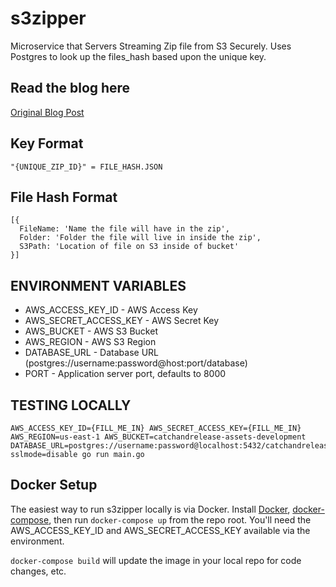# s3zipper
Microservice that Servers Streaming Zip file from S3 Securely. Uses Postgres to look up the files_hash based upon the unique key.

## Read the blog here
[Original Blog Post](http://engineroom.teamwork.com/how-to-securely-provide-a-zip-download-of-a-s3-file-bundle/)

## Key Format
```
"{UNIQUE_ZIP_ID}" = FILE_HASH.JSON
```

## File Hash Format
```
[{
  FileName: 'Name the file will have in the zip',
  Folder: 'Folder the file will live in inside the zip',
  S3Path: 'Location of file on S3 inside of bucket'
}]
```

## ENVIRONMENT VARIABLES
* AWS_ACCESS_KEY_ID - AWS Access Key
* AWS_SECRET_ACCESS_KEY - AWS Secret Key
* AWS_BUCKET - AWS S3 Bucket
* AWS_REGION - AWS S3 Region
* DATABASE_URL - Database URL (postgres://username:password@host:port/database)
* PORT - Application server port, defaults to 8000

## TESTING LOCALLY
```
AWS_ACCESS_KEY_ID={FILL_ME_IN} AWS_SECRET_ACCESS_KEY={FILL_ME_IN} AWS_REGION=us-east-1 AWS_BUCKET=catchandrelease-assets-development DATABASE_URL=postgres://username:password@localhost:5432/catchandrelease_development?sslmode=disable go run main.go
```

## Docker Setup

The easiest way to run s3zipper locally is via Docker. Install [Docker](https://docs.docker.com/engine/installation/), [docker-compose](https://docs.docker.com/compose/install/), then run `docker-compose up` from the repo root. You'll need the AWS_ACCESS_KEY_ID and AWS_SECRET_ACCESS_KEY available via the environment. 

`docker-compose build` will update the image in your local repo for code changes, etc.

